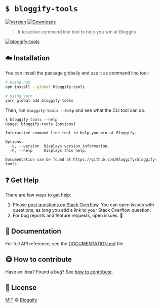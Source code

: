 <!-- Please do not edit this file. Edit the `blah` field in the `package.json` instead. If in doubt, open an issue. -->


















# `$ bloggify-tools`

 [![Version](https://img.shields.io/npm/v/bloggify-tools.svg)](https://www.npmjs.com/package/bloggify-tools) [![Downloads](https://img.shields.io/npm/dt/bloggify-tools.svg)](https://www.npmjs.com/package/bloggify-tools)







> Interactive command line tool to help you win at Bloggify.











[![bloggify-tools](http://i.imgur.com/Fg9iTBZ.png)](#)







## :cloud: Installation

You can install the package globally and use it as command line tool:


```sh
# Using npm
npm install --global bloggify-tools

# Using yarn
yarn global add bloggify-tools
```


Then, run `bloggify-tools --help` and see what the CLI tool can do.


```
$ bloggify-tools --help
Usage: bloggify-tools [options]

Interactive command line tool to help you win at Bloggify.

Options:
  -v, --version  Displays version information.
  -h, --help     Displays this help.

Documentation can be found at https://github.com/Bloggify/bloggify-tools.
```






















## :question: Get Help

There are few ways to get help:



 1. Please [post questions on Stack Overflow](https://stackoverflow.com/questions/ask). You can open issues with questions, as long you add a link to your Stack Overflow question.
 2. For bug reports and feature requests, open issues. :bug:





## :memo: Documentation

For full API reference, see the [DOCUMENTATION.md][docs] file.












## :yum: How to contribute
Have an idea? Found a bug? See [how to contribute][contributing].
























## :scroll: License

[MIT][license] © [Bloggify][website]






[license]: /LICENSE
[website]: https://bloggify.org
[contributing]: /CONTRIBUTING.md
[docs]: /DOCUMENTATION.md
